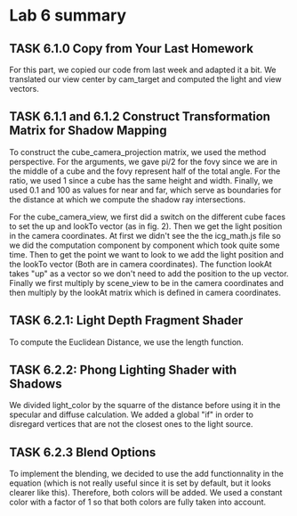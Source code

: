 # Lab 6 summary

## TASK 6.1.0 Copy from Your Last Homework

For this part, we copied our code from last week and adapted it a bit. 
We translated our view center by cam_target and computed the light and view vectors.

## TASK 6.1.1 and 6.1.2 Construct Transformation Matrix for Shadow Mapping

To construct the cube_camera_projection matrix, we used the method perspective. 
For the arguments, we gave pi/2 for the fovy since we are in the middle of a cube and the fovy represent half of the total angle. 
For the ratio, we used 1 since a cube has the same height and width. 
Finally, we used 0.1 and 100 as values for near and far, which serve as boundaries for the distance at which we compute the shadow ray intersections.

For the cube_camera_view, we first did a switch on the different cube faces to set the up and lookTo vector (as in fig. 2).
Then we get the light position in the camera coordinates. 
At first we didn't see the the icg_math.js file so we did the computation component by component which took quite some time.
Then to get the point we want to look to we add the light position and the lookTo vector (Both are in camera coordinates).
The function lookAt takes "up" as a vector so we don't need to add the position to the up vector.
Finally we first multiply by scene_view to be in the camera coordinates and then multiply by the lookAt matrix which is defined in camera coordinates.

## TASK 6.2.1: Light Depth Fragment Shader

To compute the Euclidean Distance, we use the length function. 

## TASK 6.2.2: Phong Lighting Shader with Shadows

We divided light_color by the squarre of the distance before using it in the specular and diffuse calculation.
We added a global "if" in order to disregard vertices that are not the closest ones to the light source.

## TASK 6.2.3 Blend Options

To implement the blending, we decided to use the add functionnality in the equation (which is not really useful since it is set by default, but it looks clearer like this). Therefore, both colors will be added. We used a constant color with a factor of 1 so that both colors are fully taken into account.